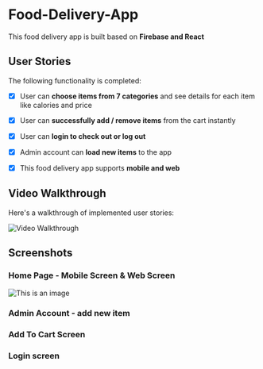 # Food-Delivery-App

This food delivery app is built based on **Firebase and React**

## User Stories

The following functionality is completed:

* [x] User can **choose items from 7 categories**  and see details for each item like calories and price 
* [x] User can **successfully add / remove items** from the cart instantly
* [x] User can **login to check out or log out**
* [x] Admin account can **load new items** to the app
* [x] This food delivery app supports **mobile and web**


## Video Walkthrough

Here's a walkthrough of implemented user stories:

<img src='walkthrough.gif' title='Video Walkthrough' width='' alt='Video Walkthrough' />


## Screenshots

### Home Page - Mobile Screen & Web Screen
![This is an image]([https://myoctocat.com/assets/images/base-octocat.svg](https://github.com/erika1107/Food-Delivery-App/blob/main/screenshots/Mobile%20Screen.png))


### Admin Account - add new item



### Add To Cart Screen

### Login screen



